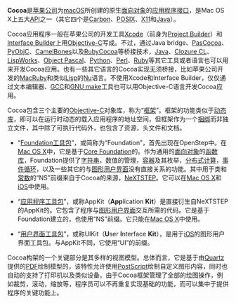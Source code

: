 **Cocoa**是[苹果公司](https://zh.wikipedia.org/wiki/苹果公司)为[macOS](https://zh.wikipedia.org/wiki/MacOS)所创建的原生[面向对象](https://zh.wikipedia.org/wiki/面向对象的程序设计)的[应用程序接口](https://zh.wikipedia.org/wiki/应用程序接口)，是Mac OS X上五大[API](https://zh.wikipedia.org/wiki/API)之一（其它四个是[Carbon](https://zh.wikipedia.org/wiki/Carbon_(API))、[POSIX](https://zh.wikipedia.org/wiki/POSIX)、[X11](https://zh.wikipedia.org/wiki/X11)和[Java](https://zh.wikipedia.org/wiki/Java)）。

Cocoa应用程序一般在苹果公司的开发工具[Xcode](https://zh.wikipedia.org/wiki/Xcode)（前身为[Project Builder](https://zh.wikipedia.org/w/index.php?title=Project_Builder&action=edit&redlink=1)）和[Interface Builder](https://zh.wikipedia.org/wiki/Interface_Builder)上用[Objective-C](https://zh.wikipedia.org/wiki/Objective-C)写成。不过，通过Java bridge、[PasCocoa](https://zh.wikipedia.org/w/index.php?title=PasCocoa&action=edit&redlink=1)、[PyObjC](https://zh.wikipedia.org/w/index.php?title=PyObjC&action=edit&redlink=1)、[CamelBones](https://zh.wikipedia.org/w/index.php?title=CamelBones&action=edit&redlink=1)以及[RubyCocoa](https://zh.wikipedia.org/w/index.php?title=RubyCocoa&action=edit&redlink=1)等桥接技术，[Java](https://zh.wikipedia.org/wiki/Java)、[Clozure CL](https://zh.wikipedia.org/wiki/Clozure_CL)、[LispWorks](https://zh.wikipedia.org/w/index.php?title=LispWorks&action=edit&redlink=1)、[Object Pascal](https://zh.wikipedia.org/wiki/Object_Pascal)、[Python](https://zh.wikipedia.org/wiki/Python)、[Perl](https://zh.wikipedia.org/wiki/Perl)、[Ruby](https://zh.wikipedia.org/wiki/Ruby)等其它工具或者语言也可以用来开发Cocoa应用。也有一些其它语言的Cocoa实现无须桥接，比如苹果公司开发的[MacRuby](https://zh.wikipedia.org/w/index.php?title=MacRuby&action=edit&redlink=1)和类似[Lisp](https://zh.wikipedia.org/wiki/Lisp)的[Nu](https://zh.wikipedia.org/wiki/Nu)语言。不使用Xcode和Interface Builder，仅仅通过文本编辑器、[GCC](https://zh.wikipedia.org/wiki/GCC)和[GNU make](https://zh.wikipedia.org/wiki/GNU_make)工具也可以用Objective-C语言开发Cocoa应用。



Cocoa包含三个主要的[Objective-C](https://zh.wikipedia.org/wiki/Objective-C)对象库，称为“[框架](https://zh.wikipedia.org/wiki/框架)”。框架的功能类似于[动态库](https://zh.wikipedia.org/wiki/动态库)，即可以在运行时动态的载入应用程序的地址空间，但框架作为一个[捆绑](https://zh.wikipedia.org/wiki/捆绑_(计算机))而非独立文件，其中除了可执行代码外，也包含了资源，头文件和文档。

- “[Foundation工具包](https://zh.wikipedia.org/w/index.php?title=Foundation工具包&action=edit&redlink=1)”，或简称为“Foundation”，首先出现在OpenStep中。在[Mac OS X](https://zh.wikipedia.org/wiki/Mac_OS_X)中，它是基于[Core Foundation](https://zh.wikipedia.org/w/index.php?title=Core_Foundation&action=edit&redlink=1)的。作为通用的[面向对象](https://zh.wikipedia.org/wiki/面向对象)的[函数库](https://zh.wikipedia.org/wiki/函数库)，Foundation提供了[字符串](https://zh.wikipedia.org/wiki/字符串)，数值的管理，[容器](https://zh.wikipedia.org/wiki/容器_(计算机科学))及其枚举，[分布式计算](https://zh.wikipedia.org/wiki/分布式计算)，[事件循环](https://zh.wikipedia.org/wiki/事件循环)，以及一些其它的与[图形用户界面](https://zh.wikipedia.org/wiki/图形用户界面)没有直接关系的功能。其中用于类和[常数](https://zh.wikipedia.org/wiki/常数)的“NS”前缀来自于Cocoa的来源，[NeXTSTEP](https://zh.wikipedia.org/wiki/NeXTSTEP)。它可以在[Mac OS X](https://zh.wikipedia.org/wiki/Mac_OS_X)和[iOS](https://zh.wikipedia.org/wiki/IOS)中使用。

- “[应用程序工具包](https://zh.wikipedia.org/w/index.php?title=应用程序工具包&action=edit&redlink=1)”，或称AppKit（**App**lication **Kit**）是直接衍生自NeXTSTEP的AppKit的。它包含了程序与[图形用户界面](https://zh.wikipedia.org/wiki/图形用户界面)交互所需的代码。它是基于Foundation建立的，也使用“NS”前缀。它只能在[Mac OS X](https://zh.wikipedia.org/wiki/Mac_OS_X)中使用。

- “[用户界面工具包](https://zh.wikipedia.org/w/index.php?title=UIKit&action=edit&redlink=1)”，或称UIKit（**U**ser **I**nterface **Kit**），是用于[iOS](https://zh.wikipedia.org/wiki/IOS)的图形用户界面工具包。与AppKit不同，它使用“UI”的前缀。

Cocoa构架的一个关键部分是其多样的视图模型。总体而言，它是基于由[Quartz](https://zh.wikipedia.org/wiki/Quartz)提供的[PDF](https://zh.wikipedia.org/wiki/PDF)绘制模型的，该特性允许使用[PostScript](https://zh.wikipedia.org/wiki/PostScript)绘制自定义图形内容，同时也自动的支持了打印机以及类似设备。由于Cocoa框架管理了全部的绘图操作，例如裁剪，滚动，缩放等，程序员可以不再重复实现基础的功能，而可以集中于提供程序的关键功能上。